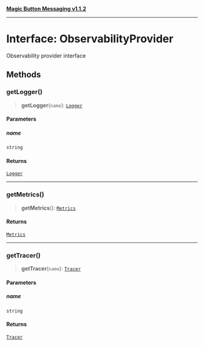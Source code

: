 [**Magic Button Messaging v1.1.2**](../README.md)

***

# Interface: ObservabilityProvider

Observability provider interface

## Methods

### getLogger()

> **getLogger**(`name`): [`Logger`](Logger.md)

#### Parameters

##### name

`string`

#### Returns

[`Logger`](Logger.md)

***

### getMetrics()

> **getMetrics**(): [`Metrics`](Metrics.md)

#### Returns

[`Metrics`](Metrics.md)

***

### getTracer()

> **getTracer**(`name`): [`Tracer`](Tracer.md)

#### Parameters

##### name

`string`

#### Returns

[`Tracer`](Tracer.md)
